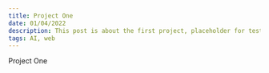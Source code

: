 ```yaml
---
title: Project One
date: 01/04/2022
description: This post is about the first project, placeholder for testing.
tags: AI, web
---
```


Project One
